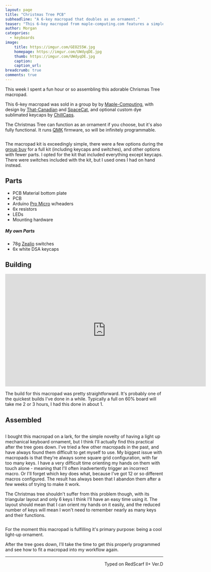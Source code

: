 ```yaml
---
layout: page
title: "Christmas Tree PCB"
subheadline: "A 6-key macropad that doubles as an ornament."
teaser: "This 6-key macropad from maple-computing.com features a simple design in the shape of a Christmas tree. Running QMK, it's a fully functional macropad and really great light-up ornament."
author: Morgan
categories:
  - keyboards
image:
    title: https://imgur.com/GEO255W.jpg
    homepage: https://imgur.com/UWdyqDE.jpg
    thumb: https://imgur.com/UWdyqDE.jpg
    caption:
    caption_url:
breadcrumb: true
comments: true
---
```



This week I spent a fun hour or so assembling this adorable Chrismas Tree macropad.

This 6-key macropad was sold in a group by by [Maple-Computing](https://www.maple-computing.com/), with design by [That-Canadian](https://www.reddit.com/user/That-Canadian) and [SpaceCat](https://spacecat.design/), and optional custom dye sublimated keycaps by [ChillCaps](http://chillcaps.win/).

The Christmas Tree can function as an ornament if you choose, but it's also fully functional. It runs [QMK](https://github.com/qmk/qmk_firmware/tree/master/keyboards/christmas_tree) firmware, so will be infinitely programmable.

<center>
<a href="https://imgur.com/xE8aPiE.jpg" data-fancybox>
	<img src="https://imgur.com/xE8aPiE.jpg" alt="" />
</a></center>

The macropad kit is exceedingly simple, there were a few options during the [group buy](https://www.reddit.com/r/MechanicalKeyboards/comments/7cqxpf/gb_christmas_tree_pcb_gb_now_live/?st=jbidi8lm&sh=0c4e2f39) for a full kit (including keycaps and switches), and other options with fewer parts. I opted for the kit that included everything except keycaps. There were switches included with the kit, but I used ones I had on hand instead.

## Parts

+ PCB Material bottom plate
+ PCB
+ Arduino [Pro Micro](https://www.sparkfun.com/products/12640) w/headers
+ 6x resistors
+ LEDs
+ Mounting hardware

##### My own Parts

+ 78g [Zealio](https://zealpc.net/collections/switches/products/zealio) switches
+ 6x white DSA keycaps

## Building

<div class="video-responsive">
    <iframe width="640" height="360" src="http://www.youtube.com/embed/ycS9kv-ioRA" frameborder="0" allowfullscreen></iframe>
</div>


The build for this macropad was pretty straightforward. It's probably one of the quickest builds I've done in a while. Typically a full on 60% board will take me 2 or 3 hours, I had this done in about 1.

## Assembled

<center>
<a href="https://imgur.com/QGPnIgm.jpg" data-fancybox>
	<img src="https://imgur.com/QGPnIgm.jpg" alt="" />
</a></center>

I bought this macropad on a lark, for the simple novelty of having a light up mechanical keyboard ornament, but I think I'll actually find this practical after the tree goes down. I've tried a few other macropads in the past, and have always found them difficult to get myself to use. My biggest issue with macropads is that they're always some square grid configuration, with far too many keys. I have a very difficult time orienting my hands on them with touch alone - meaning that I'll often inadvertently trigger an incorrect macro. Or I'll forget which key does what, because I've got 12 or so different macros configured. The result has always been that I abandon them after a few weeks of trying to make it work.

The Christmas tree shouldn't suffer from this problem though, with its triangular layout and only 6 keys I think I'll have an easy time using it. The layout should mean that I can orient my hands on it easily, and the reduced number of keys will mean I won't need to remember nearly as many keys and their functions.

<center>
<a href="https://imgur.com/dFyxwcb.jpg" data-fancybox>
	<img src="https://imgur.com/dFyxwcb.jpg" alt="" />
</a></center>

For the moment this macropad is fulfilling it's primary purpose: being a cool light-up ornament.

After the tree goes down, I'll take the time to get this properly programmed and see how to fit a macropad into my workflow again.

---
<p align="right">Typed on RedScarf II+ Ver.D</p>
